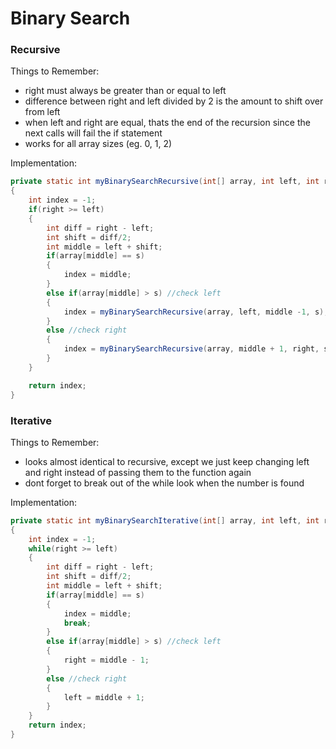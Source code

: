 # Binary Search
### Recursive
Things to Remember:
* right must always be greater than or equal to left
* difference between right and left divided by 2 is the amount to shift over from left
* when left and right are equal, thats the end of the recursion since the next calls will fail the if statement
* works for all array sizes (eg. 0, 1, 2)

Implementation:
```java
private static int myBinarySearchRecursive(int[] array, int left, int right, int s)
{
    int index = -1;
    if(right >= left)
    {
        int diff = right - left;
        int shift = diff/2;
        int middle = left + shift;
        if(array[middle] == s)
        {
            index = middle;
        }
        else if(array[middle] > s) //check left
        {
            index = myBinarySearchRecursive(array, left, middle -1, s);
        }
        else //check right
        {
            index = myBinarySearchRecursive(array, middle + 1, right, s);
        }
    }

    return index;
}
```

### Iterative
Things to Remember:
* looks almost identical to recursive, except we just keep changing left and right instead of passing them to the function again
* dont forget to break out of the while look when the number is found

Implementation:
```java
private static int myBinarySearchIterative(int[] array, int left, int right, int s)
{
    int index = -1;
    while(right >= left)
    {
        int diff = right - left;
        int shift = diff/2;
        int middle = left + shift;
        if(array[middle] == s)
        {
            index = middle;
            break;
        }
        else if(array[middle] > s) //check left
        {
            right = middle - 1;
        }
        else //check right
        {
            left = middle + 1;
        }
    }
    return index;
}
```